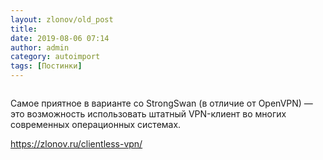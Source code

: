 ```yaml
---
layout: zlonov/old_post
title: 
date: 2019-08-06 07:14
author: admin
category: autoimport
tags: [Постинки]
---
```

<!-- wp:image {"id":72998, "align": "center"} -->
<div class="wp-block-image"><figure class="aligncenter"><img src="/assets/uploads/VPN-1.png" alt="" class="wp-image-72998" /></figure></div>
<!-- /wp:image -->


Самое приятное в варианте со StrongSwan (в отличие от OpenVPN) — это возможность использовать штатный VPN-клиент во многих современных операционных системах.




<a href="https://zlonov.ru/clientless-vpn/">https://zlonov.ru/clientless-vpn/</a>

